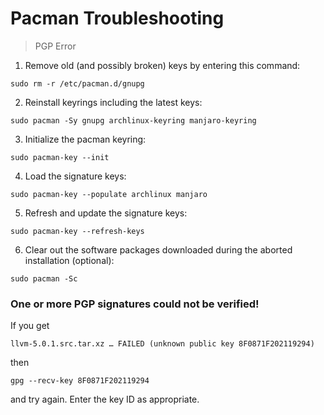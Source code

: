 # Pacman Troubleshooting
> PGP Error

1. Remove old (and possibly broken) keys by entering this command:

`sudo rm -r /etc/pacman.d/gnupg`

2. Reinstall keyrings including the latest keys:

`sudo pacman -Sy gnupg archlinux-keyring manjaro-keyring`

3. Initialize the pacman keyring:

`sudo pacman-key --init`

4. Load the signature keys:

`sudo pacman-key --populate archlinux manjaro`

5. Refresh and update the signature keys:

`sudo pacman-key --refresh-keys`

6. Clear out the software packages downloaded during the aborted installation (optional):

`sudo pacman -Sc`


### One or more PGP signatures could not be verified!

If you get

`llvm-5.0.1.src.tar.xz … FAILED (unknown public key 8F0871F202119294)`

then

`gpg --recv-key 8F0871F202119294`

and try again. Enter the key ID as appropriate.
